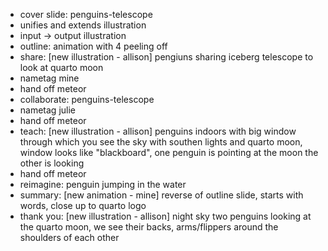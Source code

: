 - cover slide: penguins-telescope
- unifies and extends illustration
- input -> output illustration
- outline: animation with 4 peeling off
- share: [new illustration - allison] pengiuns sharing iceberg telescope to look at quarto moon
- nametag mine
- hand off meteor
- collaborate: penguins-telescope
- nametag julie
- hand off meteor
- teach: [new illustration - allison] penguins indoors with big window through which you see the sky with southen lights and quarto moon, window looks like "blackboard", one penguin is pointing at the moon the other is looking
- hand off meteor
- reimagine: penguin jumping in the water
- summary: [new animation - mine] reverse of outline slide, starts with words, close up to quarto logo
- thank you: [new illustration - allison] night sky two penguins looking at the quarto moon, we see their backs, arms/flippers around the shoulders of each other